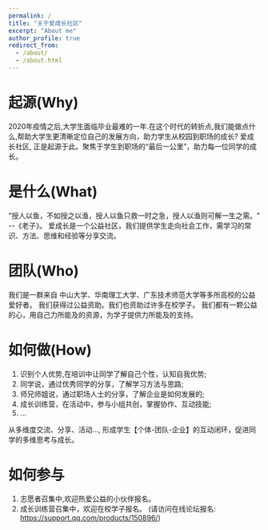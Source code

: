 ```yaml
---
permalink: /
title: "关于爱成长社区"
excerpt: "About me"
author_profile: true
redirect_from: 
  - /about/
  - /about.html
---
```


起源(Why)
======
2020年疫情之后,大学生面临毕业最难的一年.在这个时代的转折点,我们能做点什么,帮助大学生更清晰定位自己的发展方向，助力学生从校园到职场的成长?
爱成长社区, 正是起源于此。聚焦于学生到职场的“最后一公里”，助力每一位同学的成长。


是什么(What)
======
"授人以鱼，不如授之以渔，授人以鱼只救一时之急，授人以渔则可解一生之需。" --《老子》。
爱成长是一个公益社区，我们提供学生走向社会工作，需学习的常识、方法、思维和经验等分享交流。


团队(Who)
======
我们是一群来自 中山大学、华南理工大学、广东技术师范大学等多所高校的公益爱好者。
我们获得过公益资助。我们也资助过许多在校学子。
我们都有一颗公益的心，用自己力所能及的资源，为学子提供力所能及的支持。


如何做(How)
======
1. 识别个人优势,在培训中让同学了解自己个性，认知自我优势;
2. 同学说，通过优秀同学的分享，了解学习方法与思路;
3. 师兄师姐说，通过职场人士的分享，了解企业是如何发展的;
4. 成长训练营，在活动中，参与小组共创，掌握协作、互动技能;
5. ...

从多维度交流、分享、活动..., 形成学生【个体-团队-企业】的互动闭环，促进同学的多维思考与成长。


如何参与
======
1. 志愿者召集中,欢迎热爱公益的小伙伴报名。
2. 成长训练营召集中，欢迎在校学子报名。
(请访问在线论坛报名: https://support.qq.com/products/150896/)
